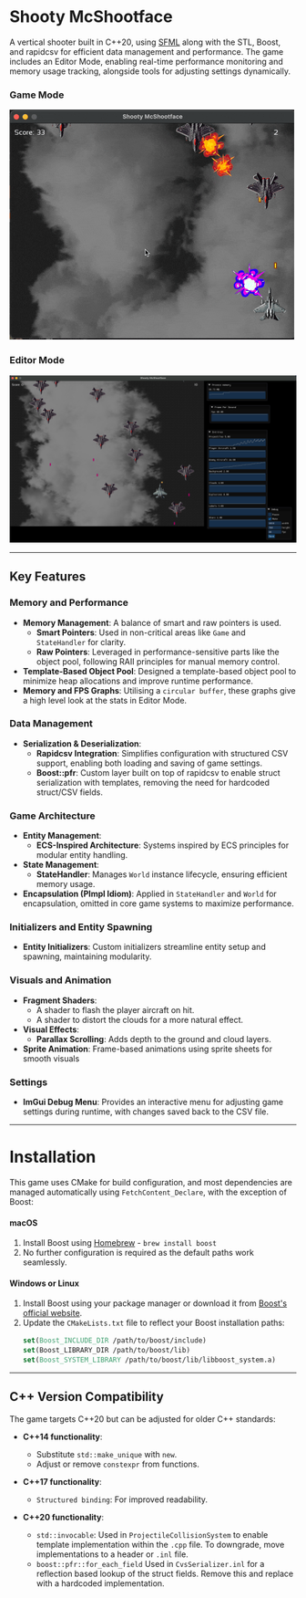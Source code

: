 # Shooty McShootface

A vertical shooter built in C++20, using [SFML](https://www.sfml-dev.org) along with the STL, Boost, and rapidcsv for efficient data management and performance. The game includes an Editor Mode, enabling real-time performance monitoring and memory usage tracking, alongside tools for adjusting settings dynamically.

### Game Mode

![plot](./public/shooty.gif)

### Editor Mode

<img src="./public/Editor_Mode.png" width="600">

---

## Key Features

### Memory and Performance
- **Memory Management**: A balance of smart and raw pointers is used.
    - **Smart Pointers**: Used in non-critical areas like `Game` and `StateHandler` for clarity.
    - **Raw Pointers**: Leveraged in performance-sensitive parts like the object pool, following RAII principles for manual memory control.
- **Template-Based Object Pool**: Designed a template-based object pool to minimize heap allocations and improve runtime performance.
- **Memory and FPS Graphs**: Utilising a `circular buffer`, these graphs give a high level look at the stats in Editor Mode. 

### Data Management
- **Serialization & Deserialization**:
    - **Rapidcsv Integration**: Simplifies configuration with structured CSV support, enabling both loading and saving of game settings.
    - **Boost::pfr**: Custom layer built on top of rapidcsv to enable struct serialization with templates, removing the need for hardcoded struct/CSV fields.

### Game Architecture
- **Entity Management**:
    - **ECS-Inspired Architecture**: Systems inspired by ECS principles for modular entity handling.
- **State Management**:
    - **StateHandler**: Manages `World` instance lifecycle, ensuring efficient memory usage.
- **Encapsulation (PImpl Idiom)**: Applied in `StateHandler` and `World` for encapsulation, omitted in core game systems to maximize performance.

### Initializers and Entity Spawning
- **Entity Initializers**: Custom initializers streamline entity setup and spawning, maintaining modularity.

### Visuals and Animation
- **Fragment Shaders**:
    - A shader to flash the player aircraft on hit.
    - A shader to distort the clouds for a more natural effect.
- **Visual Effects**:
    - **Parallax Scrolling**: Adds depth to the ground and cloud layers.
- **Sprite Animation**: Frame-based animations using sprite sheets for smooth visuals

### Settings
- **ImGui Debug Menu**: Provides an interactive menu for adjusting game settings during runtime, with changes saved back to the CSV file.

---

# Installation

This game uses CMake for build configuration, and most dependencies are managed automatically using `FetchContent_Declare`, with the exception of Boost:

#### macOS
1. Install Boost using [Homebrew](https://brew.sh) - `brew install boost`
2. No further configuration is required as the default paths work seamlessly.

#### Windows or Linux
1. Install Boost using your package manager or download it from [Boost's official website](https://www.boost.org/).
2. Update the `CMakeLists.txt` file to reflect your Boost installation paths:
   ```cmake
   set(Boost_INCLUDE_DIR /path/to/boost/include)
   set(Boost_LIBRARY_DIR /path/to/boost/lib)
   set(Boost_SYSTEM_LIBRARY /path/to/boost/lib/libboost_system.a)
   ```
---

## C++ Version Compatibility

The game targets C++20 but can be adjusted for older C++ standards:

- **C++14 functionality**:
  - Substitute `std::make_unique` with `new`.
  - Adjust or remove `constexpr` from functions.
  
- **C++17 functionality**:
  - `Structured binding`: For improved readability.

- **C++20 functionality**:
  - `std::invocable`: Used in `ProjectileCollisionSystem` to enable template implementation within the `.cpp` file. To downgrade, move implementations to a header or `.inl` file. 
  - `boost::pfr::for_each_field` Used in `CvsSerializer.inl` for a reflection based lookup of the struct fields. Remove this and replace with a hardcoded implementation.
